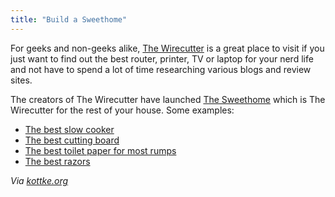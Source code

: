 ```yaml
---
title: "Build a Sweethome"
---
```

<p>For geeks and non-geeks alike, <a href="https://thewirecutter.com/">The Wirecutter</a> is a great place to visit if you just want to find out the best router, printer, TV or laptop for your nerd life and not have to spend a lot of time researching various blogs and review sites.</p>
<p>The creators of The Wirecutter have launched <a href="https://thesweethome.com">The Sweethome</a> which is The Wirecutter for the rest of your house. Some examples:</p>
<ul>
<li><a href="https://thesweethome.com/reviews/the-best-slow-cooker/">The best slow cooker</a></li>
<li><a href="https://thesweethome.com/reviews/the-best-cutting-boards/">The best cutting board</a></li>
<li><a href="https://thesweethome.com/reviews/the-best-toilet-paper/">The best toilet paper for most rumps</a></li>
<li><a href="https://thesweethome.com/reviews/the-best-razors/">The best razors</a></li>
</ul>
<p><em>Via <a href="https://kottke.org/13/05/make-your-home-a-sweethome">kottke.org</a></em></p>
